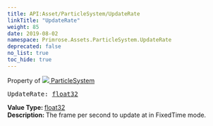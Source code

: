 ```yaml
---
title: API:Asset/ParticleSystem/UpdateRate
linkTitle: "UpdateRate"
weight: 85
date: 2019-08-02
namespace: Primrose.Assets.ParticleSystem.UpdateRate
deprecated: false
no_list: true
toc_hide: true
---
```

Property of <a href="/docs/api-reference/Class/ParticleSystem"><img src="/icons/silk/default.png"/>&nbsp;ParticleSystem</a>
<pre class="method-declaration">
UpdateRate: <a class="type" href="/docs/api-reference/System/Primitives#single">float32</a></pre>
<b>Value Type: </b>
<a class="type" href="/docs/api-reference/System/Primitives#single">float32</a>
<br/>
<b>Description: </b>
The frame per second to update at in FixedTime mode.

